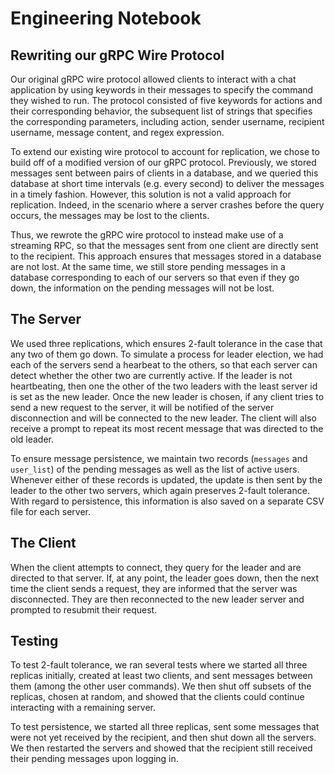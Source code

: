 # Engineering Notebook

## Rewriting our gRPC Wire Protocol

Our original gRPC wire protocol allowed clients to interact with a chat application by using keywords in their messages to specify the command they wished to run. The protocol consisted of five keywords for actions and their corresponding behavior, the subsequent list of strings that specifies the corresponding parameters, including action, sender username, recipient username, message content, and regex expression.

To extend our existing wire protocol to account for replication, we chose to build off of a modified version of our gRPC protocol. Previously, we stored messages sent between pairs of clients in a database, and we queried this database at short time intervals (e.g. every second) to deliver the messages in a timely fashion. However, this solution is not a valid approach for replication. Indeed, in the scenario where a server crashes before the query occurs, the messages may be lost to the clients. 

Thus, we rewrote the gRPC wire protocol to instead make use of a streaming RPC, so that the messages sent from one client are directly sent to the recipient. This approach ensures that messages stored in a database are not lost. At the same time, we still store pending messages in a database corresponding to each of our servers so that even if they go down, the information on the pending messages will not be lost.

## The Server

We used three replications, which ensures 2-fault tolerance in the case that any two of them go down. To simulate a process for leader election, we had each of the servers send a hearbeat to the others, so that each server can detect whether the other two are currently active. If the leader is not heartbeating, then one the other of the two leaders with the least server id is set as the new leader. Once the new leader is chosen, if any client tries to send a new request to the server, it will be notified of the server disconnection and will be connected to the new leader. The client will also receive a prompt to repeat its most recent message that was directed to the old leader. 

To ensure message persistence, we maintain two records (`messages` and `user_list`) of the pending messages as well as the list of active users. Whenever either of these records is updated, the update is then sent by the leader to the other two servers, which again preserves 2-fault tolerance. With regard to persistence, this information is also saved on a separate CSV file for each server.

## The Client

When the client attempts to connect, they query for the leader and are directed to that server. If, at any point, the leader goes down, then the next time the client sends a request, they are informed that the server was disconnected. They are then reconnected to the new leader server and prompted to resubmit their request. 

## Testing

To test 2-fault tolerance, we ran several tests where we started all three replicas initially, created at least two clients, and sent messages between them (among the other user commands). We then shut off subsets of the replicas, chosen at random, and showed that the clients could continue interacting with a remaining server.

To test persistence, we started all three replicas, sent some messages that were not yet received by the recipient, and then shut down all the servers. We then restarted the servers and showed that the recipient still received their pending messages upon logging in.
